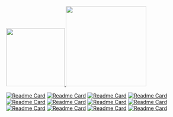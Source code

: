 <div>
  <a href="https://github.com/JeanGoetten">
  <img height="157.5em" src="https://github-readme-stats.vercel.app/api?username=jeangoetten&bg_color=28,ffbb00,ffff00,ff9900&show_icons=true&theme=graywhite&include_all_commits=true&count_private=true"/>
  <img height="217em" src="https://github-readme-stats.vercel.app/api/top-langs/?username=jeangoetten&bg_color=45,ff8800,ffcc00,ffaa00&layout=compact&langs_count=7&theme=graywhite"/>
</div>

[![Readme Card](https://github-readme-stats.vercel.app/api/pin/?username=jeangoetten&repo=github-readme-stats&show_owner=true&theme=slateorange)](https://github.com/jeangoetten/github-readme-stats) 
[![Readme Card](https://github-readme-stats.vercel.app/api/pin/?username=jeangoetten&repo=k-vol&show_owner=true&theme=slateorange)](https://github.com/JeanGoetten/K-Vol) 
[![Readme Card](https://github-readme-stats.vercel.app/api/pin/?username=jeangoetten&repo=CoinMarketCapGetAPITicker&show-owner=true&theme=slateorange)](https://github.com/JeanGoetten/CoinMarketCapGetAPITicker) 
[![Readme Card](https://github-readme-stats.vercel.app/api/pin/?username=jeangoetten&repo=CryptoPanic_CleanNews_Viewer&show_owner=true&theme=slateorange)](https://github.com/JeanGoetten/CryptoPanic_CleanNews_Viewer) 
[![Readme Card](https://github-readme-stats.vercel.app/api/pin/?username=jeangoetten&repo=COVID19-Lockdown-Economic-Costs&show_owner=true&theme=slateorange)](https://github.com/JeanGoetten/COVID19-Lockdown-Economic-Costs) 
[![Readme Card](https://github-readme-stats.vercel.app/api/pin/?username=jeangoetten&repo=Stepper-NodeMCU-ULN2803-Wifi-Blynk-Remote-Controll-Vehicle&show_owner=true&theme=slateorange)](https://github.com/JeanGoetten/Stepper-NodeMCU-ULN2803-Wifi-Blynk-Remote-Controll-Vehicle) 
[![Readme Card](https://github-readme-stats.vercel.app/api/pin/?username=jeangoetten&repo=DC-Motor-Car-Wifi-Remote-Control&show_owner=true&theme=slateorange)](https://github.com/JeanGoetten/DC-Motor-Car-Wifi-Remote-Control) 
[![Readme Card](https://github-readme-stats.vercel.app/api/pin/?username=jeangoetten&repo=RNA&show_owner=true&theme=slateorange)](https://github.com/https://github.com/JeanGoetten/RNA) 
[![Readme Card](https://github-readme-stats.vercel.app/api/pin/?username=jeangoetten&repo=Problema-do-Caixeiro-Viajante&show_owner=true&theme=slateorange)](https://github.com/JeanGoetten/Problema-do-Caixeiro-Viajante) 
[![Readme Card](https://github-readme-stats.vercel.app/api/pin/?username=jeangoetten&repo=RingtheBellandRunHome&show_owner=true&theme=slateorange)](https://github.com/JeanGoetten/RingtheBellandRunHome) 
[![Readme Card](https://github-readme-stats.vercel.app/api/pin/?username=jeangoetten&repo=TagSimJS&show_owner=true&theme=slateorange)](https://github.com/JeanGoetten/TagSimJS) 
[![Readme Card](https://github-readme-stats.vercel.app/api/pin/?username=jeangoetten&repo=Ardupong&show_owner=true&theme=slateorange)](https://github.com/JeanGoetten/Ardupong) 
